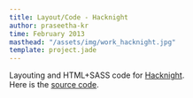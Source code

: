 ```yaml
---
title: Layout/Code - Hacknight
author: praseetha-kr
time: February 2013
masthead: "/assets/img/work_hacknight.jpg"
template: project.jade
---
```



<p>Layouting and HTML+SASS code for <a href="https://hacknight.in">Hacknight</a>.<br>
Here is the <a href="https://github.com/hasgeek/hacknight">source code</a>.</p>
